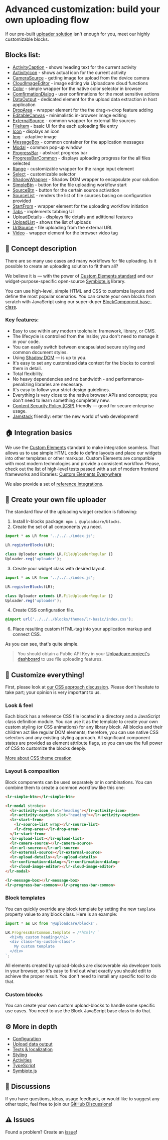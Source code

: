 # Advanced customization: build your own uploading flow

If our pre-built <a href="/solutions/file-uploader/">uploader solution</a> isn't enough for you, meet our highly customizable blocks.

## Blocks list:

- [ActivityCaption](./ActivityCaption/) - shows heading text for the current activity
- [ActivityIcon](./ActivityIcon/) - shows actual icon for the current activity
- [CameraSource](./CameraSource/) - getting image for upload from the device camera
- [CloudImageEditor](./CloudImageEditor/) - image editing via Uploadcare cloud functions
- [Color](./Color/) - simple wrapper for the native color selector in browser
- [ComfirmationDialog](./ConfirmationDialog/) - user confirmations for the most sensitive actions
- [DataOutput](./DataOutput/) - dedicated element for the upload data extraction in host application
- [DropArea](./DropArea/) - wrapper element for the the drag-n-drop feature adding
- [EditableCanvas](./EditableCanvas/) - minimalistic in-browser image editing
- [ExternalSource](./ExternalSource/) - common wrapper for external file sources
- [FileItem](./FileItem/) - basic UI for the each uploading file entry
- [Icon](./Icon/) - displays an icon
- [Img](./Img/) - adaptive image
- [MessageBox](./MessageBox/) - common container for the application messages
- [Modal](./Modal/) - common pop-up window
- [ProgressBar](./ProgressBar/) - abstract progress bar
- [ProgressBarCommon](./ProgressBarCommon/) - displays uploading progress for the all files selected
- [Range](./Range/) - customizable wrapper for the range input element
- [Select](./Select/) - customizable selector
- [ShadowWrapper](./ShadowWrapper/) - Shadow DOM wrapper to encapsulate your solution
- [SimpleBtn](./SimpleBtn/) - button for the file uploading workflow start
- [SourceBtn](./SourceBtn/) - button for the certain source activation
- [SourceList](./SourceList/) - renders the list of file sources basing on configuration provided
- [StartFrom](./StartFrom/) - wrapper element for the uploading workflow initiation
- [Tabs](./Tabs/) - implements tabbing UI
- [UploadDetails](./UploadDetails/) - displays file details and adittional features
- [UploadList](./UploadList/) - shows the list of uploads
- [UrlSource](./UrlSource/) - file uploading from the external URL
- [Video](./Video/) - wrapper element for the browser video tag

## 🍰 Concept description

There are so many use cases and many workflows for file uploading.
Is it possible to create an uploading solution to fit them all?

We believe it is — with the power of <a target="_blank" href="https://developer.mozilla.org/en-US/docs/Web/Web_solutions/Using_custom_elements">Custom Elements standard</a> and our widget-purpose-specific open-source <a target="_blank" href="https://github.com/symbiotejs/symbiote.js">Symbiote.js</a> library.

You can use high-level, simple HTML and CSS to customize layouts and define the most popular scenarios.
You can create your own blocks from scratch with JavaScript using our super-duper <a target="_blank" href="https://github.com/uploadcare/blocks/blob/main/docs/block-component/index.htm">BlockComponent base-class</a>.

### Key features:

- Easy to use within any modern toolchain: framework, library, or CMS.
- The lifecycle is controlled from the inside; you don't need to manage it in your code.
- You can easily switch between encapsulated secure styling and common document styles.
- Using <a target="_blank" href="https://developer.mozilla.org/en-US/docs/Web/Web_solutions/Using_shadow_DOM">Shadow DOM</a> — is up to you.
- It's easy to set any customized data context for the blocks to control them in detail.
- Total flexibility.
- No heavy dependencies and no bandwidth - and performance-penalizing libraries are necessary.
- It's easy to follow your strict design guidelines.
- Everything is very close to the native browser APIs and concepts; you don't need to learn something completely new.
- <a target="_blank" href="https://developer.mozilla.org/en-US/docs/Web/HTTP/CSP">Content Security Policy (CSP)</a> friendly — good for secure enterprise usage.
- <a target="_blank" href="https://jamstack.org/">Jamstack</a> friendly: enter the new world of web development!

<re-htm src="../assets/htm/upload-blocks-demo.htm"></re-htm>

## 🏠 Integration basics

We use the <a target="_blank" href="https://developer.mozilla.org/en-US/docs/Web/Web_solutions/Using_custom_elements">Custom Elements</a> standard to make integration seamless.
That allows us to use simple HTML code to define layouts and place our widgets into other templates or other markups. Custom Elements are compatible with most modern technologies and provide a consistent workflow. Please, check out the list of high-level tests passed with a set of modern frontend frameworks and libraries: <a target="_blank" href="https://custom-elements-everywhere.com/">Custom Elements Everywhere</a>

We also provide a set of <a target="_blank" href="https://github.com/uploadcare/upload-blocks-examples">reference integrations</a>.

## 🚀 Create your own file uploader

The standard flow of the uploading widget creation is following:

1. Install lr-blocks package: `npm i @uploadcare/blocks`.
2. Create the set of all components you need.

```js
import * as LR from '../../../index.js';

LR.registerBlocks(LR);

class Uploader extends LR.FileUploaderRegular {}
Uploader.reg('uploader');
```

3. Create your widget class with desired layout.

```js
import * as LR from '../../../index.js';

LR.registerBlocks(LR);

class Uploader extends LR.FileUploaderRegular {}
Uploader.reg('uploader');
```

4. Create CSS configuration file.

```css
@import url('../../../blocks/themes/lr-basic/index.css');
```

6. Place resulting custom HTML-tag into your application markup and connect CSS.

As you can see, that's quite simple.

> You should obtain a Public API Key in your <a target="_blank" href="https://app.uploadcare.com/">Uploadcare project's dashboard</a> to use file uploading features.

## 🎨 Customize everything!

First, please look at <a target="_blank" href="https://github.com/uploadcare/blocks/discussions/18">our CSS approach discussion</a>.
Please don't hesitate to take part; your opinion is very important to us.

### Look & feel

Each block has a reference CSS file located in a directory and a JavaScript class definition module.
You can use it as the template to create your own custom styling (or CSS animations) for any library block.
All blocks and their children act like regular DOM elements; therefore, you can use native CSS selectors and any existing styling approach.
All significant component states are provided as element attribute flags, so you can use the full power of CSS to customize the blocks deeply.

[More about CSS theme creation](./themes/lr-basic/)

### Layout & composition

Block components can be used separately or in combinations.
You can combine them to create a common workflow like this one:

```html
<lr-simple-btn></lr-simple-btn>

<lr-modal strokes>
  <lr-activity-icon slot="heading"></lr-activity-icon>
  <lr-activity-caption slot="heading"></lr-activity-caption>
  <lr-start-from>
    <lr-source-list wrap></lr-source-list>
    <lr-drop-area></lr-drop-area>
  </lr-start-from>
  <lr-upload-list></lr-upload-list>
  <lr-camera-source></lr-camera-source>
  <lr-url-source></lr-url-source>
  <lr-external-source></lr-external-source>
  <lr-upload-details></lr-upload-details>
  <lr-confirmation-dialog></lr-confirmation-dialog>
  <lr-cloud-image-editor></lr-cloud-image-editor>
</lr-modal>

<lr-message-box></lr-message-box>
<lr-progress-bar-common></lr-progress-bar-common>
```

### Block templates

You can quickly override any block template by setting the new `template` property value to any block class. Here is an example:

```js
import * as LR from '@uploadcare/blocks';

LR.ProgressBarCommon.template = /*html*/ `
  <h1>My custom heading</h1>
  <div class="my-custom-class">
    My custom template
  </div>
`;
```

All elements created by upload-blocks are discoverable via developer tools in your browser, so it's easy to find out what exactly you should edit to achieve the proper result. You don't need to install any specific tool to do that.

### Custom blocks

You can create your own custom upload-blocks to handle some specific use cases. You need to use the Block JavaScript base class to do that.

## ⚙️ More in depth

- [Configuration](../get-started/configuration/)
- [Upload data output](../docs/output/)
- [Texts & localization](../get-started/localization/)
- [Styling](../blocks/themes/lr-basic/)
- [Activities](../docs/activities/)
- [TypeScript](../docs/typescript/)
- <a target="_blank" href="https://github.com/symbiotejs/symbiote.js">Symbiote.js</a>

## 💬 Discussions

If you have questions, ideas, usage feedback, or would like to suggest any other topic, feel free to join our <a target="_blank" href="https://github.com/uploadcare/jsdk/discussions/categories/upload-blocks">GitHub Discussions</a>!

## ⚠️ Issues

Found a problem? Create an <a href="https://github.com/uploadcare/jsdk/issues" target="_blank">issue</a>!
